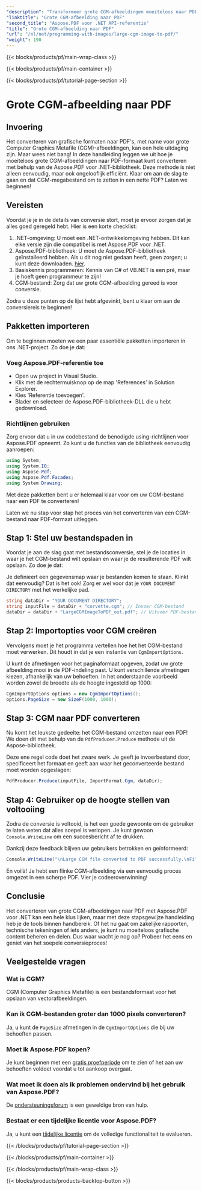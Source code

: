 ```yaml
---
"description": "Transformeer grote CGM-afbeeldingen moeiteloos naar PDF met Aspose.PDF voor .NET. Volg deze eenvoudige handleiding voor een snel en effectief conversieproces."
"linktitle": "Grote CGM-afbeelding naar PDF"
"second_title": "Aspose.PDF voor .NET API-referentie"
"title": "Grote CGM-afbeelding naar PDF"
"url": "/nl/net/programming-with-images/large-cgm-image-to-pdf/"
"weight": 190
---
```


{{< blocks/products/pf/main-wrap-class >}}

{{< blocks/products/pf/main-container >}}

{{< blocks/products/pf/tutorial-page-section >}}

# Grote CGM-afbeelding naar PDF

## Invoering

Het converteren van grafische formaten naar PDF's, met name voor grote Computer Graphics Metafile (CGM)-afbeeldingen, kan een hele uitdaging zijn. Maar wees niet bang! In deze handleiding leggen we uit hoe je moeiteloos grote CGM-afbeeldingen naar PDF-formaat kunt converteren met behulp van de Aspose.PDF voor .NET-bibliotheek. Deze methode is niet alleen eenvoudig, maar ook ongelooflijk efficiënt. Klaar om aan de slag te gaan en dat CGM-megabestand om te zetten in een nette PDF? Laten we beginnen!

## Vereisten

Voordat je je in de details van conversie stort, moet je ervoor zorgen dat je alles goed geregeld hebt. Hier is een korte checklist:

1. .NET-omgeving: U moet een .NET-ontwikkelomgeving hebben. Dit kan elke versie zijn die compatibel is met Aspose.PDF voor .NET.
2. Aspose.PDF-bibliotheek: U moet de Aspose.PDF-bibliotheek geïnstalleerd hebben. Als u dit nog niet gedaan heeft, geen zorgen; u kunt deze downloaden. [hier](https://releases.aspose.com/pdf/net/).
3. Basiskennis programmeren: Kennis van C# of VB.NET is een pré, maar je hoeft geen programmeur te zijn!
4. CGM-bestand: Zorg dat uw grote CGM-afbeelding gereed is voor conversie.

Zodra u deze punten op de lijst hebt afgevinkt, bent u klaar om aan de conversiereis te beginnen!

## Pakketten importeren

Om te beginnen moeten we een paar essentiële pakketten importeren in ons .NET-project. Zo doe je dat:

### Voeg Aspose.PDF-referentie toe

- Open uw project in Visual Studio.
- Klik met de rechtermuisknop op de map 'References' in Solution Explorer.
- Kies 'Referentie toevoegen'.
- Blader en selecteer de Aspose.PDF-bibliotheek-DLL die u hebt gedownload.

### Richtlijnen gebruiken

Zorg ervoor dat u in uw codebestand de benodigde using-richtlijnen voor Aspose.PDF opneemt. Zo kunt u de functies van de bibliotheek eenvoudig aanroepen:

```csharp
using System;
using System.IO;
using Aspose.Pdf;
using Aspose.Pdf.Facades;
using System.Drawing;
```

Met deze pakketten bent u er helemaal klaar voor om uw CGM-bestand naar een PDF te converteren!

Laten we nu stap voor stap het proces van het converteren van een CGM-bestand naar PDF-formaat uitleggen.

## Stap 1: Stel uw bestandspaden in

Voordat je aan de slag gaat met bestandsconversie, stel je de locaties in waar je het CGM-bestand wilt opslaan en waar je de resulterende PDF wilt opslaan. Zo doe je dat:

Je definieert een gegevensmap waar je bestanden komen te staan. Klinkt dat eenvoudig? Dat is het ook! Zorg er wel voor dat je `YOUR DOCUMENT DIRECTORY` met het werkelijke pad.

```csharp
string dataDir = "YOUR DOCUMENT DIRECTORY";
string inputFile = dataDir + "corvette.cgm"; // Invoer CGM-bestand
dataDir = dataDir + "LargeCGMImageToPDF_out.pdf"; // Uitvoer PDF-bestand
```

## Stap 2: Importopties voor CGM creëren

Vervolgens moet je het programma vertellen hoe het het CGM-bestand moet verwerken. Dit houdt in dat je een instantie van `CgmImportOptions`.

U kunt de afmetingen voor het paginaformaat opgeven, zodat uw grote afbeelding mooi in de PDF-indeling past. U kunt verschillende afmetingen kiezen, afhankelijk van uw behoeften. In het onderstaande voorbeeld worden zowel de breedte als de hoogte ingesteld op 1000:

```csharp
CgmImportOptions options = new CgmImportOptions();
options.PageSize = new SizeF(1000, 1000);
```

## Stap 3: CGM naar PDF converteren

Nu komt het leukste gedeelte: het CGM-bestand omzetten naar een PDF! We doen dit met behulp van de `PdfProducer.Produce` methode uit de Aspose-bibliotheek.

Deze ene regel code doet het zware werk. Je geeft je invoerbestand door, specificeert het formaat en geeft aan waar het geconverteerde bestand moet worden opgeslagen:

```csharp
PdfProducer.Produce(inputFile, ImportFormat.Cgm, dataDir);
```

## Stap 4: Gebruiker op de hoogte stellen van voltooiing

Zodra de conversie is voltooid, is het een goede gewoonte om de gebruiker te laten weten dat alles soepel is verlopen. Je kunt gewoon `Console.WriteLine` om een succesbericht af te drukken.

Dankzij deze feedback blijven uw gebruikers betrokken en geïnformeerd:

```csharp
Console.WriteLine("\nLarge CGM file converted to PDF successfully.\nFile saved at " + dataDir);
```

En voilà! Je hebt een flinke CGM-afbeelding via een eenvoudig proces omgezet in een scherpe PDF. Vier je codeeroverwinning!

## Conclusie

Het converteren van grote CGM-afbeeldingen naar PDF met Aspose.PDF voor .NET kan een hele klus lijken, maar met deze stapsgewijze handleiding heb je de tools binnen handbereik. Of het nu gaat om zakelijke rapporten, technische tekeningen of iets anders, je kunt nu moeiteloos grafische content beheren en delen. Dus waar wacht je nog op? Probeer het eens en geniet van het soepele conversieproces!

## Veelgestelde vragen

### Wat is CGM?
CGM (Computer Graphics Metafile) is een bestandsformaat voor het opslaan van vectorafbeeldingen.

### Kan ik CGM-bestanden groter dan 1000 pixels converteren?
Ja, u kunt de `PageSize` afmetingen in de `CgmImportOptions` die bij uw behoeften passen.

### Moet ik Aspose.PDF kopen?
Je kunt beginnen met een [gratis proefperiode](https://releases.aspose.com/) om te zien of het aan uw behoeften voldoet voordat u tot aankoop overgaat.

### Wat moet ik doen als ik problemen ondervind bij het gebruik van Aspose.PDF?
De [ondersteuningsforum](https://forum.aspose.com/c/pdf/10) is een geweldige bron van hulp.

### Bestaat er een tijdelijke licentie voor Aspose.PDF?
Ja, u kunt een [tijdelijke licentie](https://purchase.aspose.com/temporary-license/) om de volledige functionaliteit te evalueren.

{{< /blocks/products/pf/tutorial-page-section >}}

{{< /blocks/products/pf/main-container >}}

{{< /blocks/products/pf/main-wrap-class >}}

{{< blocks/products/products-backtop-button >}}